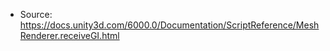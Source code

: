 * Source: https://docs.unity3d.com/6000.0/Documentation/ScriptReference/MeshRenderer.receiveGI.html


